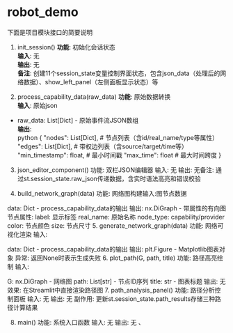# robot_demo
下面是项目模块接口的简要说明
1. init_session()
**功能**: 初始化会话状态  
**输入**: 无  
**输出**: 无  
**备注**: 创建11个session_state变量控制界面状态，包含json_data（处理后的网络数据）、show_left_panel（左侧面板显示状态）等

2. process_capability_data(raw_data)
**功能**: 原始数据转换  
**输入**:  原始json
- raw_data: List[Dict] - 原始事件流JSON数组  
**输出**:  
python
{
  "nodes": List[Dict],  # 节点列表（含id/real_name/type等属性）
  "edges": List[Dict],  # 带权边列表（含source/target/time等）
  "min_timestamp": float,  # 最小时间戳
  "max_time": float      # 最大时间跨度
}
3. json_editor_component()
​​功能​​: 双栏JSON编辑器
​​输入​​: 无
​​输出​​: 无
​​备注​​: 通过st.session_state.raw_json传递数据，含实时语法高亮和错误校验

4. build_network_graph(data)
​​功能​​: 网络图构建
​​输入​​:图节点数据

data: Dict - process_capability_data的输出
​​输出​​:
nx.DiGraph - 带属性的有向图
​​节点属性​​:
label: 显示标签
real_name: 原始名称
node_type: capability/provider
color: 节点颜色
size: 节点尺寸
5. generate_network_graph(data)
​​功能​​: 网络可视化渲染
​​输入​​:

data: Dict - process_capability_data的输出
​​输出​​:
plt.Figure - Matplotlib图表对象
​​异常​​: 返回None时表示生成失败
6. plot_path(G, path, title)
​​功能​​: 路径高亮绘制
​​输入​​:

G: nx.DiGraph - 网络图
path: List[str] - 节点ID序列
title: str - 图表标题
​​输出​​: 无
​​效果​​: 在Streamlit中直接渲染路径图
7. path_analysis_panel()
​​功能​​: 路径分析控制面板
​​输入​​: 无
​​输出​​: 无
​​副作用​​: 更新st.session_state.path_results存储三种路径计算结果

8. main()
​​功能​​: 系统入口函数
​​输入​​: 无
​​输出​​: 无
、
